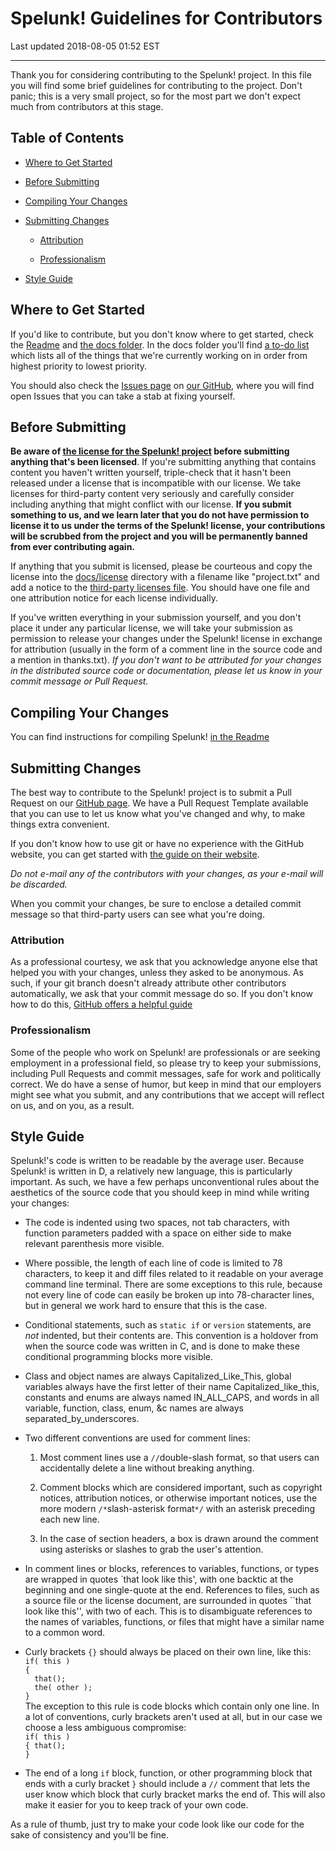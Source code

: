 Spelunk! Guidelines for Contributors
====================================

Last updated 2018-08-05 01:52 EST

---

Thank you for considering contributing to the Spelunk! project.  In this file
you will find some brief guidelines for contributing to the project.  Don't
panic; this is a very small project, so for the most part we don't expect much
from contributors at this stage.

## Table of Contents

* [Where to Get Started](#where-to-get-started)

* [Before Submitting](#before-submitting)

* [Compiling Your Changes](#compiling-your-changes)

* [Submitting Changes](#submitting-changes)

  * [Attribution](#attribution)

  * [Professionalism](#professionalism)

* [Style Guide](#style-guide)

## Where to Get Started

If you'd like to contribute, but you don't know where to get started, check
the [Readme](../README.MD) and [the docs folder](../docs).  In the docs
folder you'll find [a to-do list](../docs/to-do.txt)
which lists all of the things that we're currently working on in order from
highest priority to lowest priority.

You should also check the
[Issues page](https://github.com/swashdev/Spelunk/issues) on
[our GitHub](https://github.com/swashdev/Spelunk), where you will find open
Issues that you can take a stab at fixing yourself.

## Before Submitting

**Be aware of [the license for the Spelunk! project](../LICENSE)
before submitting anything that's been licensed**.  If you're submitting
anything that contains content you haven't written yourself, triple-check that
it hasn't been released under a license that is incompatible with our license.
We take licenses for third-party content very seriously and carefully consider
including anything that might conflict with our license.  **If you submit
something to us, and we learn later that you do not have permission to license
it to us under the terms of the Spelunk! license, your contributions will be
scrubbed from the project and you will be permanently banned from ever
contributing again.**

If anything that you submit is licensed, please be courteous and copy the
license into the [docs/license](../docs/license) directory with a filename
like "project.txt" and add a notice to the [third-party licenses
file](../NOTICE).  You should have one file and one attribution notice for
each license individually.

If you've written everything in your submission yourself, and you don't place
it under any particular license, we will take your submission as permission to
release your changes under the Spelunk! license in exchange for attribution
(usually in the form of a comment line in the source code and a mention in
thanks.txt).  _If you don't want to be attributed for your changes in the
distributed source code or documentation, please let us know in your commit
message or Pull Request._

## Compiling Your Changes

You can find instructions for compiling Spelunk!
[in the Readme](../README.MD#Compiling)

## Submitting Changes

The best way to contribute to the Spelunk! project is to submit a Pull Request
on our [GitHub page](https://github.com/swashdev/Spelunk/).  We have a Pull
Request Template available that you can use to let us know what you've
changed and why, to make things extra convenient.

If you don't know how to use git or have no experience with the GitHub
website, you can get started with
[the guide on their
website](https://guides.github.com/activities/hello-world/).

_Do not e-mail any of the contributors with your changes, as your e-mail will
be discarded._

When you commit your changes, be sure to enclose a detailed commit message so
that third-party users can see what you're doing.

### Attribution

As a professional courtesy, we ask that you acknowledge anyone else that
helped you with your changes, unless they asked to be anonymous.  As such, if
your git branch doesn't already attribute other contributors automatically, we
ask that your commit message do so.  If you don't know how to do this,
[GitHub offers a helpful guide](https://help.github.com/articles/creating-a-commit-with-multiple-authors/)

### Professionalism

Some of the people who work on Spelunk! are professionals or are seeking
employment in a professional field, so please try to keep your submissions,
including Pull Requests and commit messages, safe for work and politically
correct.  We do have a sense of humor, but keep in mind that our employers
might see what you submit, and any contributions that we accept will reflect
on us, and on you, as a result.

## Style Guide

Spelunk!'s code is written to be readable by the average user.  Because
Spelunk! is written in D, a relatively new language, this is particularly
important.  As such, we have a few perhaps unconventional rules about the
aesthetics of the source code that you should keep in mind while writing your
changes:

* The code is indented using two spaces, not tab characters, with function
parameters padded with a space on either side to make relevant parenthesis
more visible.

* Where possible, the length of each line of code is limited to 78 characters,
to keep it and diff files related to it readable on your average command
line terminal.  There are some exceptions to this rule, because not every
line of code can easily be broken up into 78-character lines, but in general
we work hard to ensure that this is the case.

* Conditional statements, such as `static if` or `version` statements, are
_not_ indented, but their contents are.  This convention is a holdover from
when the source code was written in C, and is done to make these conditional
programming blocks more visible.

* Class and object names are always Capitalized\_Like\_This, global variables
always have the first letter of their name Capitalized\_like\_this, constants
and enums are always named IN\_ALL\_CAPS, and words in all variable, function,
class, enum, &c names are always separated\_by\_underscores.

* Two different conventions are used for comment lines:

  1. Most comment lines use a ``//``double-slash format, so that users can
accidentally delete a line without breaking anything.

  2. Comment blocks which are considered important, such as copyright notices,
attribution notices, or otherwise important notices, use the more modern
``/*``slash-asterisk format``*/`` with an asterisk preceding each new line.

  3. In the case of section headers, a box is drawn around the comment using
asterisks or slashes to grab the user's attention.

* In comment lines or blocks, references to variables, functions, or types are
wrapped in quotes \`that look like this', with one backtic at the beginning
and one single-quote at the end.  References to files, such as a source file
or the license document, are surrounded in quotes \`\`that look like this'',
with two of each.  This is to disambiguate references to the names of
variables, functions, or files that might have a similar name to a common
word.

* Curly brackets ``{}`` should always be placed on their own line, like this:  
``if( this )``  
``{``  
``  that();``  
``  the( other );``  
``}``  
The exception to this rule is code blocks which contain only one line.  In a
lot of conventions, curly brackets aren't used at all, but in our case we
choose a less ambiguous compromise:  
``if( this )``  
``{ that();``  
``}``

* The end of a long ``if`` block, function, or other programming block that
ends with a curly bracket ``}`` should include a ``//`` comment that lets the
user know which block that curly bracket marks the end of.  This will also
make it easier for you to keep track of your own code.

As a rule of thumb, just try to make your code look like our code for the sake
of consistency and you'll be fine.
